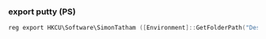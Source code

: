 

### export putty (PS)
``` PowerShell
reg export HKCU\Software\SimonTatham ([Environment]::GetFolderPath("Desktop") + "\putty.reg")
```



